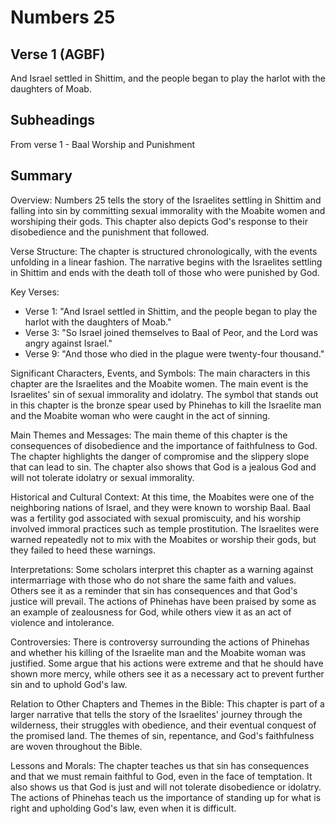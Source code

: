 # Numbers 25

## Verse 1 (AGBF)

And Israel settled in Shittim, and the people began to play the harlot with the daughters of Moab.

## Subheadings

From verse 1 - Baal Worship and Punishment

## Summary

Overview:
Numbers 25 tells the story of the Israelites settling in Shittim and falling into sin by committing sexual immorality with the Moabite women and worshiping their gods. This chapter also depicts God's response to their disobedience and the punishment that followed.

Verse Structure:
The chapter is structured chronologically, with the events unfolding in a linear fashion. The narrative begins with the Israelites settling in Shittim and ends with the death toll of those who were punished by God.

Key Verses:
- Verse 1: "And Israel settled in Shittim, and the people began to play the harlot with the daughters of Moab."
- Verse 3: "So Israel joined themselves to Baal of Peor, and the Lord was angry against Israel."
- Verse 9: "And those who died in the plague were twenty-four thousand."

Significant Characters, Events, and Symbols:
The main characters in this chapter are the Israelites and the Moabite women. The main event is the Israelites' sin of sexual immorality and idolatry. The symbol that stands out in this chapter is the bronze spear used by Phinehas to kill the Israelite man and the Moabite woman who were caught in the act of sinning.

Main Themes and Messages:
The main theme of this chapter is the consequences of disobedience and the importance of faithfulness to God. The chapter highlights the danger of compromise and the slippery slope that can lead to sin. The chapter also shows that God is a jealous God and will not tolerate idolatry or sexual immorality.

Historical and Cultural Context:
At this time, the Moabites were one of the neighboring nations of Israel, and they were known to worship Baal. Baal was a fertility god associated with sexual promiscuity, and his worship involved immoral practices such as temple prostitution. The Israelites were warned repeatedly not to mix with the Moabites or worship their gods, but they failed to heed these warnings.

Interpretations:
Some scholars interpret this chapter as a warning against intermarriage with those who do not share the same faith and values. Others see it as a reminder that sin has consequences and that God's justice will prevail. The actions of Phinehas have been praised by some as an example of zealousness for God, while others view it as an act of violence and intolerance.

Controversies:
There is controversy surrounding the actions of Phinehas and whether his killing of the Israelite man and the Moabite woman was justified. Some argue that his actions were extreme and that he should have shown more mercy, while others see it as a necessary act to prevent further sin and to uphold God's law.

Relation to Other Chapters and Themes in the Bible:
This chapter is part of a larger narrative that tells the story of the Israelites' journey through the wilderness, their struggles with obedience, and their eventual conquest of the promised land. The themes of sin, repentance, and God's faithfulness are woven throughout the Bible.

Lessons and Morals:
The chapter teaches us that sin has consequences and that we must remain faithful to God, even in the face of temptation. It also shows us that God is just and will not tolerate disobedience or idolatry. The actions of Phinehas teach us the importance of standing up for what is right and upholding God's law, even when it is difficult.